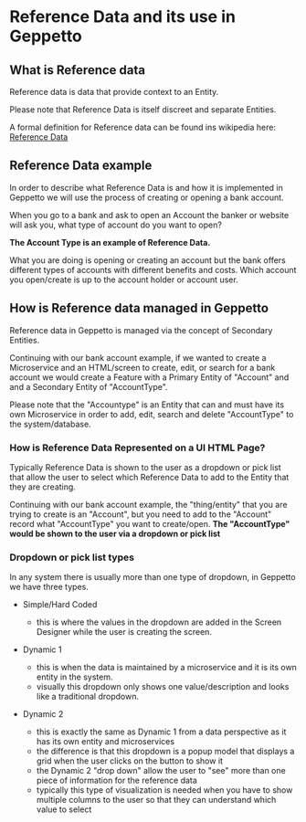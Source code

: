 # Reference Data and its use in Geppetto

## What is Reference data

Reference data is data that provide context to an Entity. 

Please note that Reference Data is itself discreet and separate Entities.

A formal definition for Reference data can be found ins wikipedia here: [Reference Data](https://en.wikipedia.org/wiki/Reference_data)

## Reference Data example

In order to describe what Reference Data is and how it is implemented in Geppetto we will use the process of creating or opening a bank account.

When you go to a bank and ask to open an Account the banker or website will ask you, what type of account do you want to open?

**The Account Type is an example of Reference Data.**

What you are doing is opening or creating an account but the bank offers different types of accounts with different benefits and costs. Which account you open/create is up to the account holder or account user.

## How is Reference data managed in Geppetto

Reference data in Geppetto is managed via the concept of Secondary Entities.

Continuing with our bank account example, if we wanted to create a Microservice and an HTML/screen to create, edit, or search for a bank account we would create a Feature with a Primary Entity of "Account" and and a Secondary Entity of "AccountType".

Please note that the "Accountype" is an Entity that can and must have its own Microservice in order to add, edit, search and delete "AccountType" to the system/database.

### How is Reference Data Represented on a UI HTML Page?

Typically Reference Data is shown to the user as a dropdown or pick list that allow the user to select which Reference Data to add to the Entity that they are creating.

Continuing with our bank account example, the "thing/entity" that you are trying to create is an "Account", but you need to add to the "Account" record what "AccountType" you want to create/open. **The "AccountType" would be shown to the user via a dropdown or pick list**


### Dropdown or pick list types

In any system there is usually more than one type of dropdown, in Geppetto we have three types.

- Simple/Hard Coded
  - this is where the values in the dropdown are added in the Screen Designer while the user is creating the screen.

- Dynamic 1
  - this is when the data is maintained by a microservice and it is its own entity in the system.
  - visually this dropdown only shows one value/description and looks like a traditional dropdown.

- Dynamic 2
  - this is exactly the same as Dynamic 1 from a data perspective as it has its own entity and microservices
  - the difference is that this dropdown is a popup model that displays a grid when the user clicks on the button to show it
  - the Dynamic 2 "drop down" allow the user to "see" more than one piece of information for the reference data
  - typically this type of visualization is needed when you have to show multiple columns to the user so that they can understand which value to select
